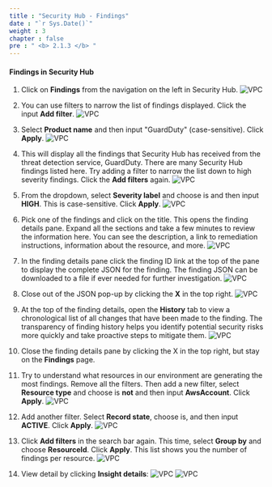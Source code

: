 ```yaml
---
title : "Security Hub - Findings"
date : "`r Sys.Date()`"
weight : 3
chapter : false
pre : " <b> 2.1.3 </b> "
---
```


#### Findings in Security Hub

1. Click on **Findings** from the navigation on the left in Security Hub.
![VPC](/images/2-Introduction-to-threat-detection-and-response-services/2.1-AWS-Security-Hub/2.1.3-Security-Hub-Findings/s1.png)
2. You can use filters to narrow the list of findings displayed. Click the input **Add filter**.
![VPC](/images/2-Introduction-to-threat-detection-and-response-services/2.1-AWS-Security-Hub/2.1.3-Security-Hub-Findings/s2.png)
3. Select **Product name** and then input "GuardDuty" (case-sensitive). Click **Apply**.
![VPC](/images/2-Introduction-to-threat-detection-and-response-services/2.1-AWS-Security-Hub/2.1.3-Security-Hub-Findings/s3.png)
4. This will display all the findings that Security Hub has received from the threat detection service, GuardDuty. There are many Security Hub findings listed here. Try adding a filter to narrow the list down to high severity findings. Click the **Add filters** again.
![VPC](/images/2-Introduction-to-threat-detection-and-response-services/2.1-AWS-Security-Hub/2.1.3-Security-Hub-Findings/s4.png)
5. From the dropdown, select **Severity label** and choose is and then input **HIGH**. This is case-sensitive. Click **Apply**.
![VPC](/images/2-Introduction-to-threat-detection-and-response-services/2.1-AWS-Security-Hub/2.1.3-Security-Hub-Findings/s5.png)
6. Pick one of the findings and click on the title. This opens the finding details pane. Expand all the sections and take a few minutes to review the information here. You can see the description, a link to remediation instructions, information about the resource, and more.
![VPC](/images/2-Introduction-to-threat-detection-and-response-services/2.1-AWS-Security-Hub/2.1.3-Security-Hub-Findings/s6.png)
7. In the finding details pane click the finding ID link at the top of the pane to display the complete JSON for the finding. The finding JSON can be downloaded to a file if ever needed for further investigation.
![VPC](/images/2-Introduction-to-threat-detection-and-response-services/2.1-AWS-Security-Hub/2.1.3-Security-Hub-Findings/s7.png)
8. Close out of the JSON pop-up by clicking the **X** in the top right.
![VPC](/images/2-Introduction-to-threat-detection-and-response-services/2.1-AWS-Security-Hub/2.1.3-Security-Hub-Findings/s8.png)
9.  At the top of the finding details, open the **History** tab to view a chronological list of all changes that have been made to the finding. The transparency of finding history helps you identify potential security risks more quickly and take proactive steps to mitigate them.
![VPC](/images/2-Introduction-to-threat-detection-and-response-services/2.1-AWS-Security-Hub/2.1.3-Security-Hub-Findings/s9.png)
10. Close the finding details pane by clicking the X in the top right, but stay on the **Findings** page.

11. Try to understand what resources in our environment are generating the most findings. Remove all the filters. Then add a new filter, select **Resource type** and choose is **not** and then input **AwsAccount**. Click **Apply**.
![VPC](/images/2-Introduction-to-threat-detection-and-response-services/2.1-AWS-Security-Hub/2.1.3-Security-Hub-Findings/s11.png)
12. Add another filter. Select **Record state**, choose is, and then input **ACTIVE**. Click **Apply**.
![VPC](/images/2-Introduction-to-threat-detection-and-response-services/2.1-AWS-Security-Hub/2.1.3-Security-Hub-Findings/s12.png)
13. Click **Add filters** in the search bar again. This time, select **Group by** and choose **ResourceId**. Click **Apply**. This list shows you the number of findings per resource.
![VPC](/images/2-Introduction-to-threat-detection-and-response-services/2.1-AWS-Security-Hub/2.1.3-Security-Hub-Findings/s13.png)
14. View detail by clicking **Insight details**:
![VPC](/images/2-Introduction-to-threat-detection-and-response-services/2.1-AWS-Security-Hub/2.1.3-Security-Hub-Findings/s14.png)
![VPC](/images/2-Introduction-to-threat-detection-and-response-services/2.1-AWS-Security-Hub/2.1.3-Security-Hub-Findings/s15.png)